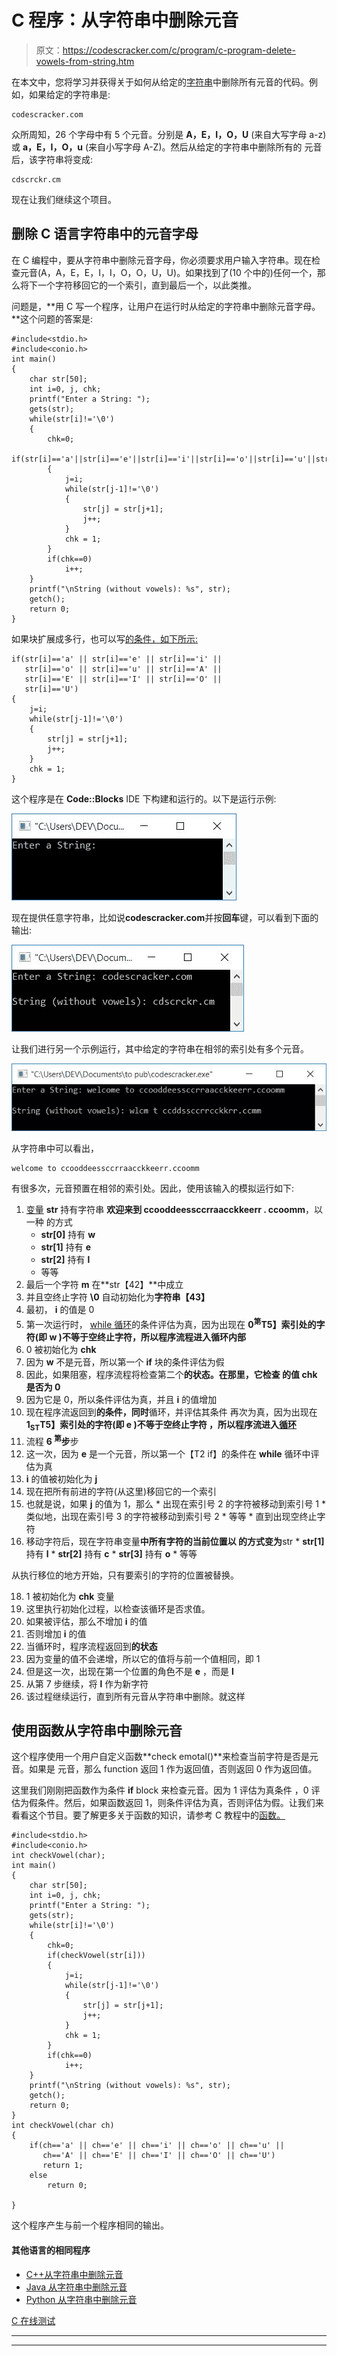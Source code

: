 # C 程序：从字符串中删除元音

> 原文：<https://codescracker.com/c/program/c-program-delete-vowels-from-string.htm>

在本文中，您将学习并获得关于如何从给定的[字符串](/c/c-strings.htm)中删除所有元音的代码。例如，如果给定的字符串是:

```
codescracker.com
```

众所周知，26 个字母中有 5 个元音。分别是 **A，E，I，O，U** (来自大写字母 a-z)或 **a，E，I，O，u** (来自小写字母 A-Z)。然后从给定的字符串中删除所有的 元音后，该字符串将变成:

```
cdscrckr.cm
```

现在让我们继续这个项目。

## 删除 C 语言字符串中的元音字母

在 C 编程中，要从字符串中删除元音字母，你必须要求用户输入字符串。现在检查元音(A，A，E，E，I，I，O，O，U，U)。如果找到了(10 个中的)任何一个，那么将下一个字符移回它的一个索引，直到最后一个，以此类推。

问题是，**用 C 写一个程序，让用户在运行时从给定的字符串中删除元音字母。**这个问题的答案是:

```
#include<stdio.h>
#include<conio.h>
int main()
{
    char str[50];
    int i=0, j, chk;
    printf("Enter a String: ");
    gets(str);
    while(str[i]!='\0')
    {
        chk=0;
        if(str[i]=='a'||str[i]=='e'||str[i]=='i'||str[i]=='o'||str[i]=='u'||str[i]=='A'||str[i]=='E'||str[i]=='I'||str[i]=='O'||str[i]=='U')
        {
            j=i;
            while(str[j-1]!='\0')
            {
                str[j] = str[j+1];
                j++;
            }
            chk = 1;
        }
        if(chk==0)
            i++;
    }
    printf("\nString (without vowels): %s", str);
    getch();
    return 0;
}
```

如果块扩展成多行，也可以写[的条件，如下所示:](/c/c-if-statement.htm)

```
if(str[i]=='a' || str[i]=='e' || str[i]=='i' ||
   str[i]=='o' || str[i]=='u' || str[i]=='A' ||
   str[i]=='E' || str[i]=='I' || str[i]=='O' ||
   str[i]=='U')
{
    j=i;
    while(str[j-1]!='\0')
    {
        str[j] = str[j+1];
        j++;
    }
    chk = 1;
}
```

这个程序是在 **Code::Blocks** IDE 下构建和运行的。以下是运行示例:

![c program delete vowels from string](img/de2193fb9e0b51cd834101e917cc0919.png)

现在提供任意字符串，比如说**codescracker.com**并按**回车**键，可以看到下面的输出:

![remove vowels from string c](img/ae13967e7ec5f9866073309293c71b87.png)

让我们进行另一个示例运行，其中给定的字符串在相邻的索引处有多个元音。

![delete vowels from string program c](img/0cf54501a34c2f056d5186edbd8d2a0b.png)

从字符串中可以看出，

```
welcome to ccooddeessccrraacckkeerr.ccoomm
```

有很多次，元音预置在相邻的索引处。因此，使用该输入的模拟运行如下:

1.  [变量](/c/c-if-statement.htm) **str** 持有字符串 **欢迎来到 ccooddeessccrraacckkeerr . ccoomm**，以一种 的方式
    *   **str[0]** 持有 **w**
    *   **str[1]** 持有 **e**
    *   **str[2]** 持有 **l**
    *   等等
2.  最后一个字符 **m** 在**str【42】**中成立
3.  并且空终止字符 **\0** 自动初始化为**字符串【43】**
4.  最初， **i** 的值是 0
5.  第一次运行时， [while 循环](/c/c-while-loop.htm)的条件评估为真，因为出现在 **0<sup>第</sup>T5】索引处的字符(即 **w** )不等于空终止字符，所以程序流程进入循环内部**
6.  0 被初始化为 **chk**
7.  因为 **w** 不是元音，所以第一个 **if** 块的条件评估为假
8.  因此，如果阻塞，程序流程将检查第二个**的状态。在那里，它检查 的值 **chk** 是否为 0**
9.  因为它是 0，所以条件评估为真，并且 **i** 的值增加
10.  现在程序流返回到**的条件，同时**循环，并评估其条件 再次为真，因为出现在**1<sub>ST</sub>T5】索引处的字符(即 **e** )不等于空终止字符 ，所以程序流进入[循环](/c/c-loops.htm)**
11.  流程 **6 <sup>第</sup>步**步
12.  这一次，因为 **e** 是一个元音，所以第一个【T2 if】的条件在 **while** 循环中评估为真
13.  **i** 的值被初始化为 **j**
14.  现在把所有前进的字符(从这里)移回它的一个索引
15.  也就是说，如果 **j** 的值为 1，那么
    *   出现在索引号 2 的字符被移动到索引号 1
    *   类似地，出现在索引号 3 的字符被移动到索引号 2
    *   等等
    *   直到出现空终止字符
16.  移动字符后，现在字符串变量**中所有字符的当前位置以 的方式变为**str
    *   **str[1]** 持有 **l**
    *   **str[2]** 持有 **c**
    *   **str[3]** 持有 **o**
    *   等等

从执行移位的地方开始，只有要索引的字符的位置被替换。

18.  1 被初始化为 **chk** 变量
19.  这里执行初始化过程，以检查该循环是否求值。
20.  如果被评估，那么不增加 **i** 的值
21.  否则增加 **i** 的值
22.  当循环时，程序流程返回到**的状态**
23.  因为变量的值不会递增，所以它的值将与前一个值相同，即 1
24.  但是这一次，出现在第一个位置的角色不是 **e** ，而是 **l**
25.  从第 7 步继续，将 **l** 作为新字符
26.  该过程继续运行，直到所有元音从字符串中删除。就这样

## 使用函数从字符串中删除元音

这个程序使用一个用户自定义函数**check emotal()**来检查当前字符是否是元音。如果是 元音，那么 function 返回 1 作为返回值，否则返回 0 作为返回值。

这里我们刚刚把函数作为条件 **if** block 来检查元音。因为 1 评估为真条件 ，0 评估为假条件。然后，如果函数返回 1，则条件评估为真，否则评估为假。让我们来看看这个节目。要了解更多关于函数的知识，请参考 C 教程中的[函数。](/c/c-functions.htm)

```
#include<stdio.h>
#include<conio.h>
int checkVowel(char);
int main()
{
    char str[50];
    int i=0, j, chk;
    printf("Enter a String: ");
    gets(str);
    while(str[i]!='\0')
    {
        chk=0;
        if(checkVowel(str[i]))
        {
            j=i;
            while(str[j-1]!='\0')
            {
                str[j] = str[j+1];
                j++;
            }
            chk = 1;
        }
        if(chk==0)
            i++;
    }
    printf("\nString (without vowels): %s", str);
    getch();
    return 0;
}
int checkVowel(char ch)
{
    if(ch=='a' || ch=='e' || ch=='i' || ch=='o' || ch=='u' ||
       ch=='A' || ch=='E' || ch=='I' || ch=='O' || ch=='U')
       return 1;
    else
        return 0;

}
```

这个程序产生与前一个程序相同的输出。

#### 其他语言的相同程序

*   [C++从字符串中删除元音](/cpp/program/cpp-program-delete-vowels-from-string.htm)
*   [Java 从字符串中删除元音](/java/program/java-program-delete-vowels-from-string.htm)
*   [Python 从字符串中删除元音](/python/program/python-program-remove-vowels-from-string.htm)

[C 在线测试](/exam/showtest.php?subid=2)

* * *

* * *